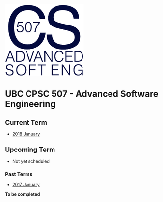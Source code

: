<img src="logo.png" width="256px" alt="CPSC 507 Advanced Software Engineering">

# UBC CPSC 507 - Advanced Software Engineering

## Current Term

* [2018 January](https://github.com/ubccpsc/507/tree/2018jan)

## Upcoming Term

* Not yet scheduled

### Past Terms

* [2017 January](https://github.com/ubccpsc/507/tree/2017jan)

**To be completed**


